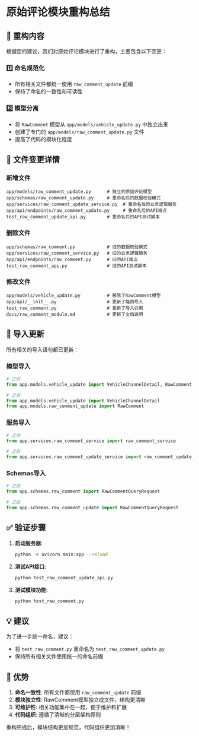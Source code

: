 # 原始评论模块重构总结

## 🔄 重构内容

根据您的建议，我们对原始评论模块进行了重构，主要包含以下变更：

### 1️⃣ **命名规范化**
- 所有相关文件都统一使用 `raw_comment_update` 前缀
- 保持了命名的一致性和可读性

### 2️⃣ **模型分离**
- 将 `RawComment` 模型从 `app/models/vehicle_update.py` 中独立出来
- 创建了专门的 `app/models/raw_comment_update.py` 文件
- 提高了代码的模块化程度

## 📁 文件变更详情

### 新增文件
```
app/models/raw_comment_update.py      # 独立的原始评论模型
app/schemas/raw_comment_update.py     # 重命名后的数据校验模式
app/services/raw_comment_update_service.py  # 重命名后的业务逻辑服务
app/api/endpoints/raw_comment_update.py     # 重命名后的API端点
test_raw_comment_update_api.py        # 重命名后的API测试脚本
```

### 删除文件
```
app/schemas/raw_comment.py            # 旧的数据校验模式
app/services/raw_comment_service.py   # 旧的业务逻辑服务
app/api/endpoints/raw_comment.py      # 旧的API端点
test_raw_comment_api.py               # 旧的API测试脚本
```

### 修改文件
```
app/models/vehicle_update.py          # 移除了RawComment模型
app/api/__init__.py                   # 更新了路由导入
test_raw_comment.py                   # 更新了导入引用
docs/raw_comment_module.md            # 更新了文档说明
```

## 🔧 导入更新

所有相关的导入语句都已更新：

### 模型导入
```python
# 之前
from app.models.vehicle_update import VehicleChannelDetail, RawComment

# 之后
from app.models.vehicle_update import VehicleChannelDetail
from app.models.raw_comment_update import RawComment
```

### 服务导入
```python
# 之前
from app.services.raw_comment_service import raw_comment_service

# 之后
from app.services.raw_comment_update_service import raw_comment_update_service
```

### Schemas导入
```python
# 之前
from app.schemas.raw_comment import RawCommentQueryRequest

# 之后
from app.schemas.raw_comment_update import RawCommentQueryRequest
```

## ✅ 验证步骤

1. **启动服务器**:
   ```bash
   python -m uvicorn main:app --reload
   ```

2. **测试API接口**:
   ```bash
   python test_raw_comment_update_api.py
   ```

3. **测试模块功能**:
   ```bash
   python test_raw_comment.py
   ```

## 💡 建议

为了进一步统一命名，建议：
- 将 `test_raw_comment.py` 重命名为 `test_raw_comment_update.py`
- 保持所有相关文件使用统一的命名前缀

## 🎯 优势

1. **命名一致性**: 所有文件都使用 `raw_comment_update` 前缀
2. **模块独立性**: RawComment模型独立成文件，结构更清晰
3. **可维护性**: 相关功能集中在一起，便于维护和扩展
4. **代码组织**: 遵循了清晰的分层架构原则

重构完成后，模块结构更加规范，代码组织更加清晰！ 